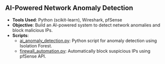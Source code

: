 ## AI-Powered Network Anomaly Detection

- **Tools Used**: Python (scikit-learn), Wireshark, pfSense
- **Objective**: Build an AI-powered system to detect network anomalies and block malicious IPs.
- **Scripts**:
  - [ai_anomaly_detection.py](./ai_anomaly_detection.py): Python script for anomaly detection using Isolation Forest.
  - [firewall_automation.py](./firewall_automation.py): Automatically block suspicious IPs using pfSense API.
